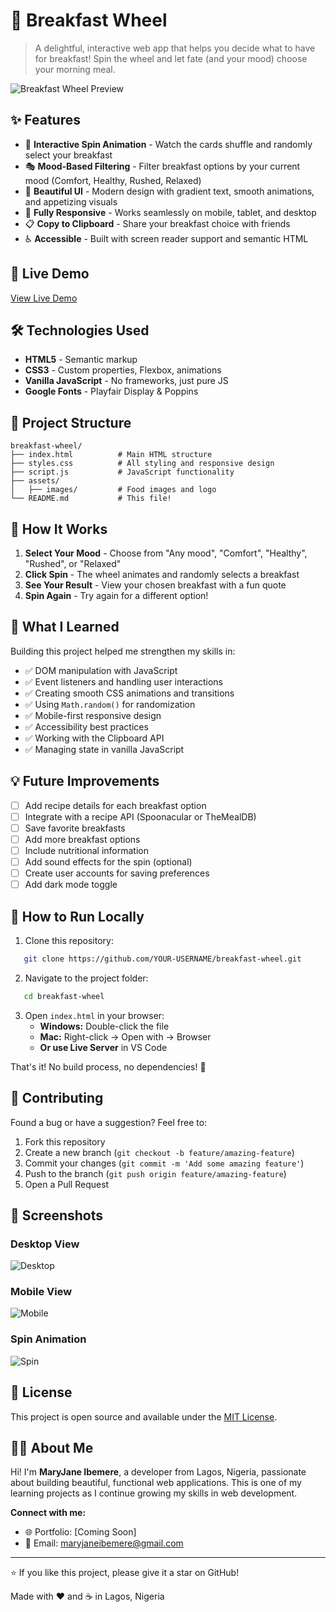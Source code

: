 # 🥞 Breakfast Wheel

> A delightful, interactive web app that helps you decide what to have for breakfast! Spin the wheel and let fate (and your mood) choose your morning meal.

![Breakfast Wheel Preview](assets/images/desktop%20view-breakfast%20wheel.png)

## ✨ Features

- 🎡 **Interactive Spin Animation** - Watch the cards shuffle and randomly select your breakfast
- 🎭 **Mood-Based Filtering** - Filter breakfast options by your current mood (Comfort, Healthy, Rushed, Relaxed)
- 🎨 **Beautiful UI** - Modern design with gradient text, smooth animations, and appetizing visuals
- 📱 **Fully Responsive** - Works seamlessly on mobile, tablet, and desktop
- 📋 **Copy to Clipboard** - Share your breakfast choice with friends
- ♿ **Accessible** - Built with screen reader support and semantic HTML

## 🚀 Live Demo

[View Live Demo](https://mjay-code-oss.github.io/breakfast-wheel/) 

## 🛠️ Technologies Used

- **HTML5** - Semantic markup
- **CSS3** - Custom properties, Flexbox, animations
- **Vanilla JavaScript** - No frameworks, just pure JS
- **Google Fonts** - Playfair Display & Poppins

## 📂 Project Structure
```
breakfast-wheel/
├── index.html          # Main HTML structure
├── styles.css          # All styling and responsive design
├── script.js           # JavaScript functionality
├── assets/
│   ├── images/         # Food images and logo
└── README.md           # This file!
```

## 🎯 How It Works

1. **Select Your Mood** - Choose from "Any mood", "Comfort", "Healthy", "Rushed", or "Relaxed"
2. **Click Spin** - The wheel animates and randomly selects a breakfast
3. **See Your Result** - View your chosen breakfast with a fun quote
4. **Spin Again** - Try again for a different option!

## 🧠 What I Learned

Building this project helped me strengthen my skills in:
- ✅ DOM manipulation with JavaScript
- ✅ Event listeners and handling user interactions
- ✅ Creating smooth CSS animations and transitions
- ✅ Using `Math.random()` for randomization
- ✅ Mobile-first responsive design
- ✅ Accessibility best practices
- ✅ Working with the Clipboard API
- ✅ Managing state in vanilla JavaScript

## 💡 Future Improvements

- [ ] Add recipe details for each breakfast option
- [ ] Integrate with a recipe API (Spoonacular or TheMealDB)
- [ ] Save favorite breakfasts
- [ ] Add more breakfast options
- [ ] Include nutritional information
- [ ] Add sound effects for the spin (optional)
- [ ] Create user accounts for saving preferences
- [ ] Add dark mode toggle

## 🚀 How to Run Locally

1. Clone this repository:
```bash
   git clone https://github.com/YOUR-USERNAME/breakfast-wheel.git
```

2. Navigate to the project folder:
```bash
   cd breakfast-wheel
```

3. Open `index.html` in your browser:
   - **Windows:** Double-click the file
   - **Mac:** Right-click → Open with → Browser
   - **Or use Live Server** in VS Code

That's it! No build process, no dependencies! 🎉

## 🤝 Contributing

Found a bug or have a suggestion? Feel free to:
1. Fork this repository
2. Create a new branch (`git checkout -b feature/amazing-feature`)
3. Commit your changes (`git commit -m 'Add some amazing feature'`)
4. Push to the branch (`git push origin feature/amazing-feature`)
5. Open a Pull Request

## 📸 Screenshots

### Desktop View
![Desktop](assets/images/desktop%20view-breakfast%20wheel.png)

### Mobile View
![Mobile](assets/images/mobile%20view-breakfast%20wheel.png)

### Spin Animation
![Spin](assets/images/spin%20animation-breakfast%20wheel.png)

## 📝 License

This project is open source and available under the [MIT License](LICENSE).

## 👩‍💻 About Me

Hi! I'm **MaryJane Ibemere**, a developer from Lagos, Nigeria, passionate about building beautiful, functional web applications. This is one of my learning projects as I continue growing my skills in web development.

**Connect with me:**
- 🌐 Portfolio: [Coming Soon]
- 📧 Email: maryjaneibemere@gmail.com

---

⭐ If you like this project, please give it a star on GitHub!

Made with ❤️ and ☕ in Lagos, Nigeria